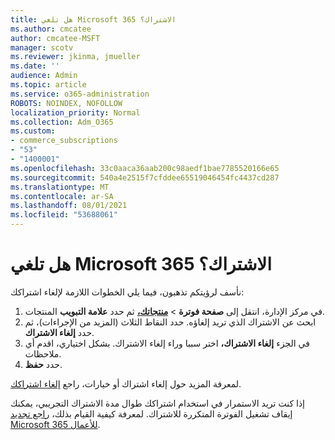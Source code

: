 ```yaml
---
title: هل تلغي Microsoft 365 الاشتراك؟
ms.author: cmcatee
author: cmcatee-MSFT
manager: scotv
ms.reviewer: jkinma, jmueller
ms.date: ''
audience: Admin
ms.topic: article
ms.service: o365-administration
ROBOTS: NOINDEX, NOFOLLOW
localization_priority: Normal
ms.collection: Adm_O365
ms.custom:
- commerce_subscriptions
- "53"
- "1400001"
ms.openlocfilehash: 33c0aaca36aab200c98aedf1bae7785520166e65
ms.sourcegitcommit: 540a4e2515f7cfddee65519046454fc4437cd287
ms.translationtype: MT
ms.contentlocale: ar-SA
ms.lasthandoff: 08/01/2021
ms.locfileid: "53688061"
---
```

# <a name="canceling-your-microsoft-365-subscription"></a>هل تلغي Microsoft 365 الاشتراك؟

نأسف لرؤيتكم تذهبون، فيما يلي الخطوات اللازمة لإلغاء اشتراكك:

1. في مركز الإدارة، انتقل إلى **صفحة فوترة**  >  **[منتجاتك،](https://go.microsoft.com/fwlink/p/?linkid=842054)** ثم حدد **علامة التبويب** المنتجات.
2. ابحث عن الاشتراك الذي تريد إلغاؤه. حدد النقاط الثلاث (المزيد من الإجراءات)، ثم حدد **إلغاء الاشتراك**.
3. في الجزء **إلغاء الاشتراك،** اختر سببا وراء إلغاء الاشتراك. بشكل اختياري، اقدم أي ملاحظات.
4. حدد **حفظ**.

لمعرفة المزيد حول إلغاء اشتراك أو خيارات، راجع [إلغاء اشتراكك](/microsoft-365/commerce/subscriptions/cancel-your-subscription).

إذا كنت تريد الاستمرار في استخدام اشتراكك طوال مدة الاشتراك التجريبي، يمكنك إيقاف تشغيل الفوترة المتكررة للاشتراك. لمعرفة كيفية القيام بذلك، [راجع تجديد Microsoft 365 للأعمال](/microsoft-365/commerce/subscriptions/renew-your-subscription).